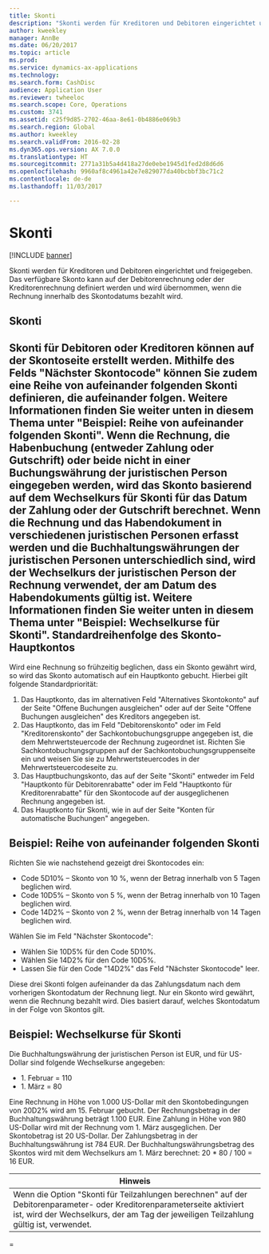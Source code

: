 ```yaml
---
title: Skonti
description: "Skonti werden für Kreditoren und Debitoren eingerichtet und freigegeben.  Das verfügbare Skonto kann auf der Debitorenrechnung oder der Kreditorenrechnung definiert werden und wird übernommen, wenn die Rechnung innerhalb des Skontodatums bezahlt wird."
author: kweekley
manager: AnnBe
ms.date: 06/20/2017
ms.topic: article
ms.prod: 
ms.service: dynamics-ax-applications
ms.technology: 
ms.search.form: CashDisc
audience: Application User
ms.reviewer: twheeloc
ms.search.scope: Core, Operations
ms.custom: 3741
ms.assetid: c25f9d85-2702-46aa-8e61-0b4886e069b3
ms.search.region: Global
ms.author: kweekley
ms.search.validFrom: 2016-02-28
ms.dyn365.ops.version: AX 7.0.0
ms.translationtype: HT
ms.sourcegitcommit: 2771a31b5a4d418a27de0ebe1945d1fed2d8d6d6
ms.openlocfilehash: 9960af8c4961a42e7e829077da40bcbbf3bc71c2
ms.contentlocale: de-de
ms.lasthandoff: 11/03/2017

---
```


# <a name="cash-discounts"></a>Skonti

[!INCLUDE [banner](../includes/banner.md)]

Skonti werden für Kreditoren und Debitoren eingerichtet und freigegeben.  Das verfügbare Skonto kann auf der Debitorenrechnung oder der Kreditorenrechnung definiert werden und wird übernommen, wenn die Rechnung innerhalb des Skontodatums bezahlt wird. 

<a name="cash-discounts"></a>Skonti
--------------

Skonti für Debitoren oder Kreditoren können auf der Skontoseite erstellt werden. Mithilfe des Felds "Nächster Skontocode" können Sie zudem eine Reihe von aufeinander folgenden Skonti definieren, die aufeinander folgen. Weitere Informationen finden Sie weiter unten in diesem Thema unter "Beispiel: Reihe von aufeinander folgenden Skonti". Wenn die Rechnung, die Habenbuchung (entweder Zahlung oder Gutschrift) oder beide nicht in einer Buchungswährung der juristischen Person eingegeben werden, wird das Skonto basierend auf dem Wechselkurs für Skonti für das Datum der Zahlung oder der Gutschrift berechnet. Wenn die Rechnung und das Habendokument in verschiedenen juristischen Personen erfasst werden und die Buchhaltungswährungen der juristischen Personen unterschiedlich sind, wird der Wechselkurs der juristischen Person der Rechnung verwendet, der am Datum des Habendokuments gültig ist. Weitere Informationen finden Sie weiter unten in diesem Thema unter "Beispiel: Wechselkurse für Skonti".
Standardreihenfolge des Skonto-Hauptkontos
----------------------------------------------

Wird eine Rechnung so frühzeitig beglichen, dass ein Skonto gewährt wird, so wird das Skonto automatisch auf ein Hauptkonto gebucht. Hierbei gilt folgende Standardpriorität:
1.  Das Hauptkonto, das im alternativen Feld "Alternatives Skontokonto" auf der Seite "Offene Buchungen ausgleichen" oder auf der Seite "Offene Buchungen ausgleichen" des Kreditors angegeben ist.
2.  Das Hauptkonto, das im Feld "Debitorenskonto" oder im Feld "Kreditorenskonto" der Sachkontobuchungsgruppe angegeben ist, die dem Mehrwertsteuercode der Rechnung zugeordnet ist. Richten Sie Sachkontobuchungsgruppen auf der Sachkontobuchungsgruppenseite ein und weisen Sie sie zu Mehrwertsteuercodes in der Mehrwertsteuercodeseite zu.
3.  Das Hauptbuchungskonto, das auf der Seite "Skonti" entweder im Feld "Hauptkonto für Debitorenrabatte" oder im Feld "Hauptkonto für Kreditorenrabatte" für den Skontocode auf der ausgeglichenen Rechnung angegeben ist.
4.  Das Hauptkonto für Skonti, wie in auf der Seite "Konten für automatische Buchungen" angegeben.

## <a name="example-series-of-cash-discounts"></a> Beispiel: Reihe von aufeinander folgenden Skonti
Richten Sie wie nachstehend gezeigt drei Skontocodes ein:
-   Code 5D10% – Skonto von 10 %, wenn der Betrag innerhalb von 5 Tagen beglichen wird.
-   Code 10D5% – Skonto von 5 %, wenn der Betrag innerhalb von 10 Tagen beglichen wird.
-   Code 14D2% – Skonto von 2 %, wenn der Betrag innerhalb von 14 Tagen beglichen wird.

Wählen Sie im Feld "Nächster Skontocode":
-   Wählen Sie 10D5% für den Code 5D10%.
-   Wählen Sie 14D2% für den Code 10D5%.
-   Lassen Sie für den Code "14D2%" das Feld "Nächster Skontocode" leer.

Diese drei Skonti folgen aufeinander da das Zahlungsdatum nach dem vorherigen Skontodatum der Rechnung liegt. Nur ein Skonto wird gewährt, wenn die Rechnung bezahlt wird. Dies basiert darauf, welches Skontodatum in der Folge von Skontos gilt.

## <a name="example-exchange-rates-for-cash-discounts"></a> Beispiel: Wechselkurse für Skonti
Die Buchhaltungswährung der juristischen Person ist EUR, und für US-Dollar sind folgende Wechselkurse angegeben:
-   1. Februar = 110
-   1. März = 80

Eine Rechnung in Höhe von 1.000 US-Dollar mit den Skontobedingungen von 20D2% wird am 15. Februar gebucht. Der Rechnungsbetrag in der Buchhaltungswährung beträgt 1.100 EUR. Eine Zahlung in Höhe von 980 US-Dollar wird mit der Rechnung vom 1. März ausgeglichen. Der Skontobetrag ist 20 US-Dollar. Der Zahlungsbetrag in der Buchhaltungswährung ist 784 EUR. Der Buchhaltungswährungsbetrag des Skontos wird mit dem Wechselkurs am 1. März berechnet: 20 \* 80 / 100 = 16 EUR.

| **Hinweis**                                                                                                                                                                                                                             |
|--------------------------------------------------------------------------------------------------------------------------------------------------------------------------------------------------------------------------------------|
| Wenn die Option "Skonti für Teilzahlungen berechnen" auf der Debitorenparameter- oder Kreditorenparameterseite aktiviert ist, wird der Wechselkurs, der am Tag der jeweiligen Teilzahlung gültig ist, verwendet. |

 
=

 




